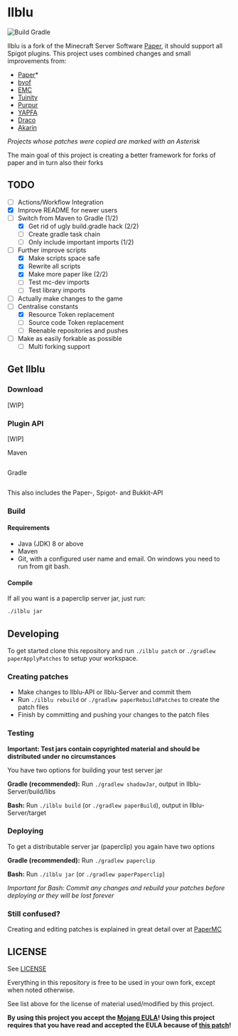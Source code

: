 # Ilblu

![Build Gradle](https://github.com/Paul1365972/Ilblu/workflows/Build%20Gradle/badge.svg)

Ilblu is a fork of the Minecraft Server Software [Paper](https://github.com/PaperMC/Paper), it should support all Spigot plugins.
This project uses combined changes and small improvements from:
- [Paper](https://github.com/PaperMC/Paper)*
- [byof](https://github.com/electronicboy/byof)
- [EMC](https://github.com/starlis/empirecraft)
- [Tuinity](https://github.com/Spottedleaf/Tuinity)
- [Purpur](https://github.com/pl3xgaming/Purpur)
- [YAPFA](https://github.com/tr7zw/YAPFA)
- [Draco](https://github.com/Draycia/Draco)
- [Akarin](https://github.com/Akarin-project/Akarin)

*Projects whose patches were copied are marked with an Asterisk*

The main goal of this project is creating a better framework for forks of paper and in turn also their forks

## TODO

- [ ] Actions/Workflow Integration
- [x] Improve README for newer users
- [ ] Switch from Maven to Gradle (1/2)
  - [x] Get rid of ugly build.gradle hack (2/2)
  - [ ] Create gradle task chain
  - [ ] Only include important imports (1/2)
- [ ] Further improve scripts
  - [x] Make scripts space safe
  - [x] Rewrite all scripts
  - [x] Make more paper like (2/2)
  - [ ] Test mc-dev imports
  - [ ] Test library imports
- [ ] Actually make changes to the game
- [ ] Centralise constants
  - [x] Resource Token replacement
  - [ ] Source code Token replacement
  - [ ] Reenable repositories and pushes
- [ ] Make as easily forkable as possible
  - [ ] Multi forking support

## Get Ilblu

### Download

[WIP]

### Plugin API

[WIP]

Maven
```xml
```

Gradle
```groovy
```

This also includes the Paper-, Spigot- and Bukkit-API

### Build

#### Requirements

- Java (JDK) 8 or above
- Maven
- Git, with a configured user name and email. 
  On windows you need to run from git bash.

#### Compile

If all you want is a paperclip server jar, just run:
```sh
./ilblu jar
```

## Developing

To get started clone this repository and run `./ilblu patch` or `./gradlew paperApplyPatches` to setup your workspace.

### Creating patches

- Make changes to Ilblu-API or Ilblu-Server and commit them
- Run `./ilblu rebuild` or `./gradlew paperRebuildPatches` to create the patch files
- Finish by committing and pushing your changes to the patch files

### Testing

**Important: Test jars contain copyrighted material and should be distributed under no circumstances**

You have two options for building your test server jar

**Gradle (recommended):** Run `./gradlew shadowJar`, output in Ilblu-Server/build/libs

**Bash:** Run `./ilblu build` (or `./gradlew paperBuild`), output in Ilblu-Server/target

### Deploying

To get a distributable server jar (paperclip) you again have two options

**Gradle (recommended):** Run `./gradlew paperclip`

**Bash:** Run `./ilblu jar` (or `./gradlew paperPaperclip`)

*Important for Bash: Commit any changes and rebuild your patches before deploying or they will be lost forever*

### Still confused?

Creating and editing patches is explained in great detail over at [PaperMC](https://github.com/PaperMC/Paper/blob/master/CONTRIBUTING.md)

## LICENSE

See [LICENSE](LICENSE.md)

Everything in this repository is free to be used in your own fork, except when noted otherwise. 

See list above for the license of material used/modified by this project.

**By using this project you accept the [Mojang EULA](https://account.mojang.com/documents/minecraft_eula)! Using this project requires that you have read and accepted the EULA because of [this patch](https://github.com/Paul1365972/Ilblu/blob/master/patches/server/0004-Auto-accept-EULA.patch)!**
